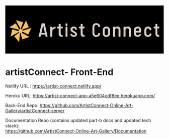 ![logo](./Logo.png) 
# artistConnect- Front-End 

Netlify URL : https://artist-connect.netlify.app/ 

Heroku URL: https://artist-connect-app-a5e604cdf8ee.herokuapp.com/

Back-End Repo: https://github.com/ArtistConnect-Online-Art-Gallery/artistConnect-server 

Documentation Repo (contains updated part-b docs and updated tech stack):    
https://github.com/ArtistConnect-Online-Art-Gallery/Documentation

